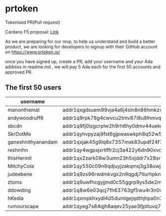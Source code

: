 # prtoken

Tokenised PR(Pull request)

Cardano F5 proposal: [Link](https://cardano.ideascale.com/a/dtd/Tokenised-PR-Pull-request/350780-48088#idea-tab-comments)

As we are preparing for our mvp, to help us understand and build a better product, we are looking for developers to signup with their GitHub account on https://www.prtoken.io/

once you have signed up, create a PR, add your username and your Ada address in readme.md , we will pay 5 Ada each for the first 50 accounts and approved PR.

## The first 50 users


| username   | address | Paid |
|------------|---------|------|
|manonthemat | addr1qxgdsuem99vja4a6j4sln8n86hmkzswc08ekpa7w8fvhq6467knrm89w3u208dj4rzayqp8tz7v27tsgdgre236xwyasp05pk6 | Yes |
|andywoodruff6 | addr1q9rpk78g4cwvcu2tmv87l8u8lhmvqdpwsmxcp3u5xgqe4quthgsk9wzcp3rjqdyulwdn9xqfhp2ame95s2fuqct2lezqtd7wln | Yes |
|sbcdn | addr1q9fj0lzgcrplw2h9rh6hy0dmv44uekdvnksr62vw9y458jrdsxle5p9cx4vpmrxg3klx64u84yyace64pq94ptvz9rcqpyayzw | Yes |
|SkrDotMe | addr1qyhvpyzaj9fst6gjpwaswkph8q52w5napk88yyamq30py23nn3jztmtmserqch9qk3v466000xrknr6cpcdj7f0hc0asp8zh8f | Yes |
|ganeshnithyanandam | addr1qxjak45g9lq8x7357msk83updf24f7nef4v3m4k7vg5fjytsrceh5n9er9w44dgga2rpg0mcfp98cs35xepy498wk24qy5t5qa | Yes |
|reshmhn | addr1qy4wgpsjxrtlffr2cj3a422y6dn90xvc9qlysu0m3vctqc8lpruejclwrgm0yfu7pg7k5xckt4w0xj7tk8xdu545fy4s0660d4 | Yes |
|thisHermit | addr1qx2zark08w3umn23h5xjddr7x28srep2pql7xna8clgqlv54zk28x8vmq2cjegs5gl4xzt7ah7wdkzmaur6we0p479ns6aqldc | Yes |
|MitchyCola | addr1qy550c09n9qdjuyjzakqmq3g38uwjkh3zm6x4sud3tc4w4gwzhx8sgcyq4jkn2u0zchn3qw0zj96j8xlkgw9lup6m96qlegg7j | Yes |
|judeebene | addr1q9zs96rwdmkvgx2n9qgdj7tlurhpknpfr4x833l3nsucdw38t0umpazqm3thly0mat08xh6tg9ug3xujnecafrltgu7skhlvmv | Yes |
|ztoms | addr1q9uwfhcgyjjmd0c55ggrp9ys5de2mh5rllvzxh9h27zp3m8dtvsdljrg6yy9chunvhh2xgpgxy4au9w6xur4ul9auqxs7q4ll7 | Yes |
|ddowding | addr1q8w6e03qcj7fh63763gf5wu4r3n0ws9p56jpvt7k6meref7a4jlzp39un04ra4zsngae28rx7aq2rf4yzchad4hj8jnsey2dx0 | Yes |
|hKedia | addr1qxmpkhxydl4d5dumlgejqdthjhpa0n70579sk4skjulu2q8zjfr2sp8uyu675haf2ytq6658dyetkfr8fsc2c602h7hshg7ll0 | Yes |
|rumourscape | addr1qyeg7s84qjh8aqev25yae3fjpltuvq7cs42fx9c8ck9ysxeyrvylx5m8tex08269axjq0n4ulaf4k8xmdvnkety6y7fqpwjcmc | No |
